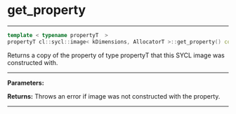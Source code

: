 # get_property

---

```cpp
template < typename propertyT  >
propertyT cl::sycl::image< kDimensions, AllocatorT >::get_property() const
```


Returns a copy of the property of type propertyT that this SYCL image was constructed with. 


---
**Parameters:**

**Returns:** Throws an error if image was not constructed with the property. 

---
